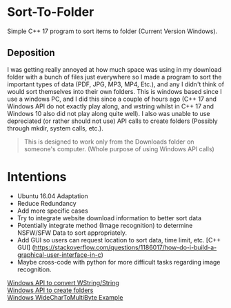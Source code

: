 # Sort-To-Folder
Simple C++ 17 program to sort items to folder (Current Version Windows).

## Deposition

I was getting really annoyed at how much space was using in my download folder with a bunch of files just everywhere so I made a program to sort the important types of data (PDF, JPG, MP3, MP4, Etc.), and any I didn't think of would sort themselves into their own folders. This is windows based since I use a windows PC, and I did this since a couple of hours ago (C++ 17 and Windows API do not exactly play along, and wstring whilst in C++ 17 and Windows 10 also did not play along quite well). I also was unable to use depreciated (or rather should not use) API calls to create folders (Possibly through mkdir, system calls, etc.). 

> This is designed to work only from the Downloads folder on someone's computer. (Whole purpose of using Windows API calls)

# Intentions  
* Ubuntu 16.04 Adaptation
* Reduce Redundancy
* Add more specific cases
* Try to integrate website download information to better sort data
* Potentially integrate method (Image recognition) to determine NSFW/SFW Data to sort appropriately. 
* Add GUI so users can request location to sort data, time limit, etc. [C++ GUI] (https://stackoverflow.com/questions/1186017/how-do-i-build-a-graphical-user-interface-in-c)  
* Maybe cross-code with python for more difficult tasks regarding image recognition. 

[Windows API to convert WString/String](https://docs.microsoft.com/en-us/windows/desktop/api/stringapiset/nf-stringapiset-widechartomultibyte)  
[Windows API to create folders](https://docs.microsoft.com/en-us/windows/desktop/api/fileapi/nf-fileapi-createdirectorya)    
[Windows WideCharToMultiByte Example](https://stackoverflow.com/questions/215963/how-do-you-properly-use-widechartomultibyte)  


